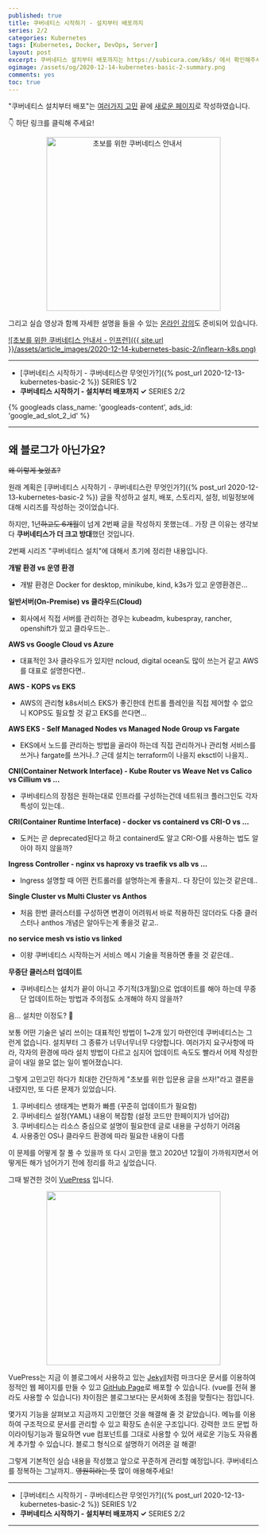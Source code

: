 ```yaml
---
published: true
title: 쿠버네티스 시작하기 - 설치부터 배포까지
series: 2/2
categories: Kubernetes
tags: [Kubernetes, Docker, DevOps, Server]
layout: post
excerpt: 쿠버네티스 설치부터 배포까지는 https://subicura.com/k8s/ 에서 확인해주세요!
ogimage: /assets/og/2020-12-14-kubernetes-basic-2-summary.png
comments: yes
toc: true
---
```


"쿠버네티스 설치부터 배포"는 [여러가지 고민](#왜-블로그가-아닌가요) 끝에 [새로운 페이지](https://subicura.com/k8s/)로 작성하였습니다.

👇 하단 링크를 클릭해 주세요!

<p align="center">
    <a href="https://subicura.com/k8s/" target="_blank">
        <img src="{{ "/assets/article_images/2020-12-14-kubernetes-basic-2/subicura-k8s.png"  | prepend: site.baseurl  }}" alt="초보를 위한 쿠버네티스 안내서" style="width: 350px">
    </a>
</p>

그리고 실습 영상과 함께 자세한 설명을 들을 수 있는 [온라인 강의](https://bit.ly/inflearn-k8s-link)도 준비되어 있습니다.

[![초보를 위한 쿠버네티스 안내서 - 인프런]({{ site.url }}/assets/article_images/2020-12-14-kubernetes-basic-2/inflearn-k8s.png)](https://bit.ly/inflearn-k8s-link)


---

* [쿠버네티스 시작하기 - 쿠버네티스란 무엇인가?]({% post_url 2020-12-13-kubernetes-basic-2 %}) <span class="series">SERIES 1/2</span>
* **쿠버네티스 시작하기 - 설치부터 배포까지 ✓** <span class="series">SERIES 2/2</span>

{% googleads class_name: 'googleads-content', ads_id: 'google_ad_slot_2_id' %}

---

## 왜 블로그가 아닌가요?

~~왜 이렇게 늦었죠?~~

원래 계획은 [쿠버네티스 시작하기 - 쿠버네티스란 무엇인가?]({% post_url 2020-12-13-kubernetes-basic-2 %}) 글을 작성하고 설치, 배포, 스토리지, 설정, 비밀정보에 대해 시리즈를 작성하는 것이었습니다.

하지만, 1년~~하고도 6개월~~이 넘게 2번째 글을 작성하지 못했는데.. 가장 큰 이유는 생각보다 **쿠버네티스가 더 크고 방대**했던 것입니다.

2번째 시리즈 "쿠버네티스 설치"에 대해서 초기에 정리한 내용입니다.

**개발 환경 vs 운영 환경**
- 개발 환경은 Docker for desktop, minikube, kind, k3s가 있고 운영환경은...

**일반서버(On-Premise) vs 클라우드(Cloud)**
- 회사에서 직접 서버를 관리하는 경우는 kubeadm, kubespray, rancher, openshift가 있고 클라우드는..

**AWS vs Google Cloud vs Azure**
- 대표적인 3사 클라우드가 있지만 ncloud, digital ocean도 많이 쓰는거 같고 AWS를 대표로 설명한다면..

**AWS - KOPS vs EKS**
- AWS의 관리형 k8s서비스 EKS가 좋긴한데 컨트롤 플레인을 직접 제어할 수 없으니 KOPS도 필요할 것 같고 EKS를 쓴다면...

**AWS EKS - Self Managed Nodes vs Managed Node Group vs Fargate**
- EKS에서 노드를 관리하는 방법을 골라야 하는데 직접 관리하거나 관리형 서비스를 쓰거나 fargate를 쓰거나..? 근데 설치는 terraform이 나을지 eksctl이 나을지..

**CNI(Container Network Interface) - Kube Router vs Weave Net vs Calico vs Cillium vs ...**
- 쿠버네티스의 장점은 원하는대로 인프라를 구성하는건데 네트워크 플러그인도 각자 특성이 있는데..

**CRI(Container Runtime Interface) - docker vs containerd vs CRI-O vs ...**
- 도커는 곧 deprecated된다고 하고 containerd도 알고 CRI-O를 사용하는 법도 알아야 하지 않을까?

**Ingress Controller - nginx vs haproxy vs traefik vs alb vs ...**
- Ingress 설명할 때 어떤 컨트롤러를 설명하는게 좋을지.. 다 장단이 있는것 같은데..

**Single Cluster vs Multi Cluster vs Anthos**
- 처음 한번 클러스터를 구성하면 변경이 어려워서 바로 적용하진 않더라도 다중 클러스터나 anthos 개념은 알아두는게 좋을것 같고..

**no service mesh vs istio vs linked**
- 이왕 쿠버네티스 시작하는거 서비스 메시 기술을 적용하면 좋을 것 같은데..

**무중단 클러스터 업데이트**
- 쿠버네티스는 설치가 끝이 아니고 주기적(3개월)으로 업데이트를 해야 하는데 무중단 업데이트하는 방법과 주의점도 소개해야 하지 않을까?

음... 설치만 이정도? 🤔

보통 어떤 기술은 널리 쓰이는 대표적인 방법이 1~2개 있기 마련인데 쿠버네티스는 그런게 없습니다. 설치부터 그 종류가 너무너무너무 다양합니다. 여러가지 요구사항에 따라, 각자의 환경에 따라 설치 방법이 다르고 심지어 업데이트 속도도 빨라서 어제 작성한글이 내일 쓸모 없는 일이 벌어졌습니다.

그렇게 고민고민 하다가 최대한 간단하게 "초보를 위한 입문용 글을 쓰자!"라고 결론을 내렸지만, 또 다른 문제가 있었습니다.

1. 쿠버네티스 생태계는 변화가 빠름 (꾸준히 업데이트가 필요함)
2. 쿠버네티스 설정(YAML) 내용이 복잡함 (설정 코드만 한페이지가 넘어감)
3. 쿠버네티스는 리소스 중심으로 설명이 필요한데 글로 내용을 구성하기 어려움
4. 사용중인 OS나 클라우드 환경에 따라 필요한 내용이 다름

이 문제를 어떻게 잘 풀 수 있을까 또 다시 고민을 했고 2020년 12월이 가까워지면서 어떻게든 해가 넘어가기 전에 정리를 하고 싶었습니다.

그때 발견한 것이 [VuePress](https://vuepress.vuejs.org/) 입니다.

<p align="center">
    <img src="{{ "/assets/article_images/2020-12-14-kubernetes-basic-2/vuepress.png"  | prepend: site.baseurl  }}" style="width: 350px">
</p>

VuePress는 지금 이 블로그에서 사용하고 있는 [Jekyll](https://jekyllrb-ko.github.io/)처럼 마크다운 문서를 이용하여 정적인 웹 페이지를 만들 수 있고 [GitHub Page](https://pages.github.com/)로 배포할 수 있습니다. (vue를 전혀 몰라도 사용할 수 있습니다) 차이점은 블로그보다는 문서화에 초점을 맞췄다는 점입니다.

몇가지 기능을 살펴보고 지금까지 고민했던 것을 해결해 줄 것 같았습니다. 메뉴를 이용하여 구조적으로 문서를 관리할 수 있고 확장도 손쉬운 구조입니다. 강력한 코드 문법 하이라이팅기능과 필요하면 vue 컴포넌트를 그대로 사용할 수 있어 새로운 기능도 자유롭게 추가할 수 있습니다. 블로그 형식으로 설명하기 어려운 걸 해결!

그렇게 기본적인 실습 내용을 작성했고 앞으로 꾸준하게 관리할 예정입니다. 쿠버네티스를 정복하는 그날까지.. ~~영원히라는 뜻~~ 많이 애용해주세요!

---

* [쿠버네티스 시작하기 - 쿠버네티스란 무엇인가?]({% post_url 2020-12-13-kubernetes-basic-2 %}) <span class="series">SERIES 1/2</span>
* **쿠버네티스 시작하기 - 설치부터 배포까지 ✓** <span class="series">SERIES 2/2</span>

---

